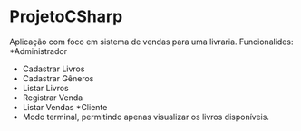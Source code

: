 # ProjetoCSharp

Aplicação com foco em sistema de vendas para uma livraria.
Funcionalides:
*Administrador
- Cadastrar Livros
- Cadastrar Gêneros
- Listar Livros
- Registrar Venda
- Listar Vendas
*Cliente
- Modo terminal, permitindo apenas visualizar os livros disponíveis.
